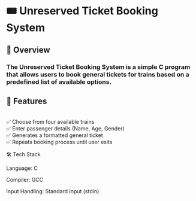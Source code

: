 <h1>🎟️ Unreserved Ticket Booking System</h1>

<h2>📌 Overview</h2>

<h3>The Unreserved Ticket Booking System is a simple C program that allows users to book general tickets for trains based on a predefined list of available options.</h3>

<h2>🎯 Features</h2>
<br>
✅ Choose from four available trains<br>
✅ Enter passenger details (Name, Age, Gender)<br>
✅ Generates a formatted general ticket<br>
✅ Repeats booking process until user exits<br>

🛠️ Tech Stack

Language: C

Compiler: GCC

Input Handling: Standard Input (stdin)
